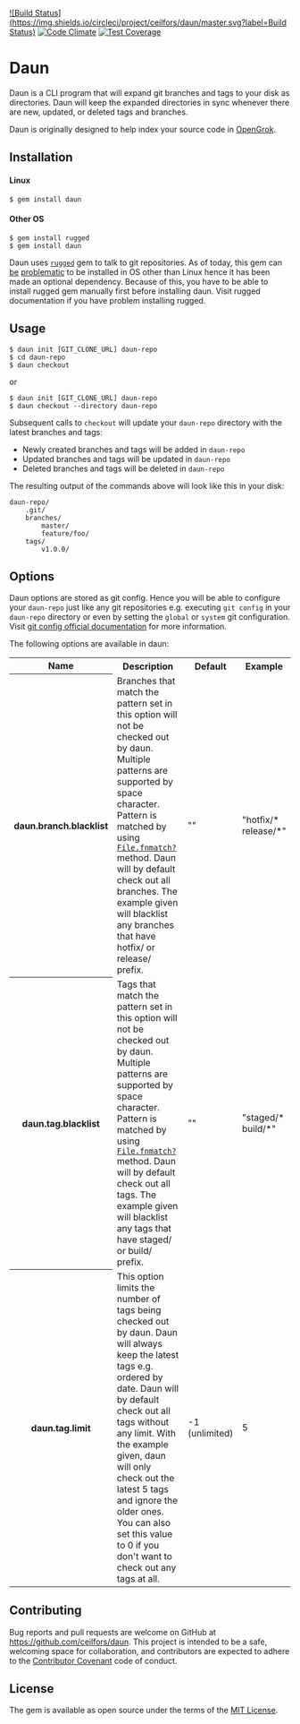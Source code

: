 [![Build Status](https://img.shields.io/circleci/project/ceilfors/daun/master.svg?label=Build Status)](https://circleci.com/gh/ceilfors/daun/tree/master)
[![Code Climate](https://codeclimate.com/github/ceilfors/daun/badges/gpa.svg)](https://codeclimate.com/github/ceilfors/daun)
[![Test Coverage](https://codeclimate.com/github/ceilfors/daun/badges/coverage.svg)](https://codeclimate.com/github/ceilfors/daun/coverage)

# Daun

Daun is a CLI program that will expand git branches and tags to your disk
as directories. Daun will keep the expanded directories in sync whenever there are
new, updated, or deleted tags and branches.

Daun is originally designed to help index your source code in [OpenGrok](https://opengrok.github.io/OpenGrok/).

## Installation

#### Linux

    $ gem install daun

#### Other OS

    $ gem install rugged
    $ gem install daun

Daun uses [`rugged`](https://github.com/libgit2/rugged) gem to talk to git repositories. As of today, this gem
can [be](https://github.com/libgit2/rugged/issues/43)
[problematic](https://github.com/libgit2/rugged/issues/489) 
to be installed in OS other than Linux hence it has been made an optional dependency.
Because of this, you have to be able to install rugged gem manually first before
installing daun. Visit rugged documentation if you have problem installing rugged.

## Usage

    $ daun init [GIT_CLONE_URL] daun-repo
    $ cd daun-repo
    $ daun checkout
    
or

    $ daun init [GIT_CLONE_URL] daun-repo
    $ daun checkout --directory daun-repo

Subsequent calls to `checkout` will update your `daun-repo` directory with the latest
branches and tags:

- Newly created branches and tags will be added in `daun-repo`
- Updated branches and tags will be updated in `daun-repo`
- Deleted branches and tags will be deleted in `daun-repo`

The resulting output of the commands above will look like this in your
disk:

    daun-repo/
        .git/
        branches/
            master/
            feature/foo/
        tags/
            v1.0.0/
        
## Options

Daun options are stored as git config. Hence you will be able to configure your `daun-repo`
just like any git repositories e.g. executing `git config` in your `daun-repo` directory or even
by setting the `global` or `system` git configuration. Visit
[git config official documentation](https://git-scm.com/docs/git-config)
for more information.

The following options are available in daun:


<table>
  <tr>
    <th>Name</th>
    <th>Description</th>
    <th>Default</th>
    <th>Example</th>
  </tr>
  <tr>
    <th>daun.branch.blacklist</th>
    <td>
    Branches that match the pattern set in this option will not be checked out by daun.
    Multiple patterns are supported by space character. Pattern is matched by using
    <code><a href="http://ruby-doc.org/core-1.9.3/File.html#method-c-fnmatch-3F">File.fnmatch?</a></code> method.
    Daun will by default check out all branches. The example given will blacklist any
    branches that have hotfix/ or release/ prefix.
    </td>
    <td>""</td>
    <td>"hotfix/* release/*"</td>
  </tr>
  <tr>
    <th>daun.tag.blacklist</th>
    <td>
    Tags that match the pattern set in this option will not be checked out by daun.
    Multiple patterns are supported by space character. Pattern is matched by using
    <code><a href="http://ruby-doc.org/core-1.9.3/File.html#method-c-fnmatch-3F">File.fnmatch?</a></code> method.
    Daun will by default check out all tags. The example given will blacklist any
    tags that have staged/ or build/ prefix.
    </td>
    <td>""</td>
    <td>"staged/* build/*"</td>
  </tr>
  <tr>
    <th>daun.tag.limit</th>
    <td>
    This option limits the number of tags being checked out by daun. Daun will
    always keep the latest tags e.g. ordered by date.
    Daun will by default check out all tags without any limit. With the example given,
    daun will only check out the latest 5 tags and ignore the older ones. You can also
    set this value to 0 if you don't want to check out any tags at all.
    </td>
    <td>-1 (unlimited)</td>
    <td>5</td>
</table>

## Contributing

Bug reports and pull requests are welcome on GitHub at https://github.com/ceilfors/daun. This project is intended to be a safe, welcoming space for collaboration, and contributors are expected to adhere to the [Contributor Covenant](http://contributor-covenant.org) code of conduct.


## License

The gem is available as open source under the terms of the [MIT License](http://opensource.org/licenses/MIT).
